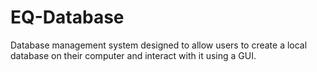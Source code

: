 # EQ-Database
Database management system designed to allow users to create a local database on their computer and interact with it using a GUI.
